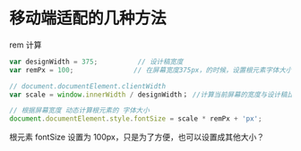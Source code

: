 # 移动端适配的几种方法


rem 计算
```js
var designWidth = 375;  		// 设计稿宽度
var remPx = 100;               // 在屏幕宽度375px，的时候，设置根元素字体大小 100px

// document.documentElement.clientWidth 
var scale = window.innerWidth / designWidth； //计算当前屏幕的宽度与设计稿比例

// 根据屏幕宽度 动态计算根元素的 字体大小
document.documentElement.style.fontSize = scale * remPx + 'px';
```
根元素 fontSize 设置为 100px，只是为了方便，也可以设置成其他大小？




